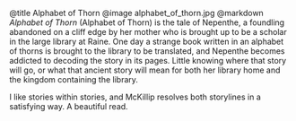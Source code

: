 @title		Alphabet of Thorn
@image		alphabet_of_thorn.jpg
@markdown
*Alphabet of Thorn* (Alphabet of Thorn) is the tale of
Nepenthe, a foundling abandoned on a cliff edge by her mother
who is brought up to be a scholar in the large library at
Raine. One day a strange book written in an alphabet of
thorns is brought to the library to be translated, and
Nepenthe becomes addicted to decoding the story in its
pages. Little knowing where that story will go, or what that
ancient story will mean for both her library home and the
kingdom containing the library.

I like stories within stories, and McKillip resolves both
storylines in a satisfying way. A beautiful read.
